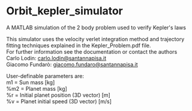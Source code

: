 # Orbit_kepler_simulator
A MATLAB simulation of the 2 body problem used to verify Kepler's laws

This simulator uses the velocity verlet integration method and trajectory fitting techniques explained in the Kepler_Problem.pdf file.  
For further information see the documentation or contact the authors  
Carlo Lodin: carlo.lodin@santannapisa.it  
Giacomo Fundarò: giacomo.fundaro@santannapisa.it  

User-definable parameters are:  
m1 = Sun mass [kg]  
%m2 = Planet mass [kg]  
%r = Initial planet position (3D vector) [m]  
%v = Planet initial speed (3D vector) [m/s]
